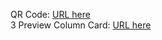 QR Code: [URL here](https://ivanajeo.github.io/frontend-mentor-projects/qr-code-component-frontend-mentor/index.html) <br />
3 Preview Column Card: [URL here](https://ivanajeo.github.io/frontend-mentor-projects/3-column-preview-card-frontend-mentor/index.html) <br />
